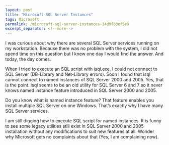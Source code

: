 ```yaml
---
layout: post
title: "Microsoft SQL Server Instances"
tags: Microsoft
permalink: /microsoft-sql-server-instances-14d9f80ef5e9
excerpt_separator: <!--more-->
---
```

I was curious about why there are several SQL Server services running on my workstation. Because there was no problem with the system, I did not spend time on this question but I knew one day I would find the answer. And today, the day comes.
<!--more-->

When I tried to execute an SQL script with isql.exe, I could not connect to SQL Server (DB-Library and Net-Library errors). Soon I found that isql cannot connect to named instances of SQL Server 2000 and 2005. Yes, that is the point. isql seems to be an old utility for SQL Server 6 and 7 so it never knows named instance feature introduced in SQL Server 2000 and 2005.

Do you know what is named instance feature? That feature enables you install multiple SQL Server on one Windows. That’s exactly why I have many SQL Server services.

I am still digging how to execute SQL script for named instances. It is funny to see some legacy utilities still exist in SQL Server 2000 and 2005 installation without any modifications to suit new features at all. Wonder why Microsoft gets no complaints about that (Yes, I am complaining now).
